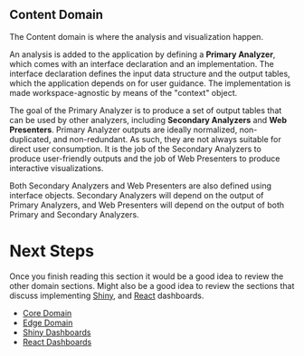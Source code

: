 ## Content Domain

The Content domain is where the analysis and visualization happen.

An analysis is added to the application by defining a **Primary Analyzer**, which comes with an interface declaration and an implementation. The interface declaration defines the input data structure and the output tables, which the application depends on for user guidance. The implementation is made workspace-agnostic by means of the "context" object.

The goal of the Primary Analyzer is to produce a set of output tables that can be used by other analyzers, including **Secondary Analyzers** and **Web Presenters**. Primary Analyzer outputs are ideally normalized, non-duplicated, and non-redundant. As such, they are not always suitable for direct user consumption. It is the job of the Secondary Analyzers to produce user-friendly outputs and the job of Web Presenters to produce interactive visualizations.

Both Secondary Analyzers and Web Presenters are also defined using interface objects. Secondary Analyzers will depend on the output of Primary Analyzers, and Web Presenters will depend on the output of both Primary and Secondary Analyzers.

# Next Steps

Once you finish reading this section it would be a good idea to review the other domain sections. Might also be a good idea to review the sections that discuss implementing  [Shiny](https://shiny.posit.co/py/), and [React](https://react.dev) dashboards.

- [Core Domain](./core-domain.md)
- [Edge Domain](./edge-domain.md)
- [Shiny Dashboards](../dashboards/shiny.md)
- [React Dashboards](../dashboards/react.md)
